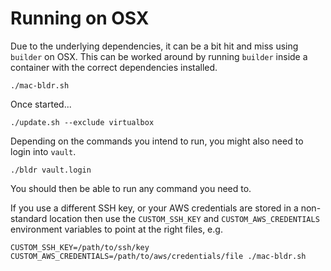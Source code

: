 # Running on OSX

Due to the underlying dependencies, it can be a bit hit and miss using `builder` on OSX. This can be worked around by running `builder` inside a container with the correct dependencies installed.

```
./mac-bldr.sh
```

Once started...

```
./update.sh --exclude virtualbox
```

Depending on the commands you intend to run, you might also need to login into `vault`.

```
./bldr vault.login
```

You should then be able to run any command you need to.

If you use a different SSH key, or your AWS credentials are stored in a non-standard location then use the `CUSTOM_SSH_KEY` and `CUSTOM_AWS_CREDENTIALS` environment variables to point at the right files, e.g.

```
CUSTOM_SSH_KEY=/path/to/ssh/key CUSTOM_AWS_CREDENTIALS=/path/to/aws/credentials/file ./mac-bldr.sh
```